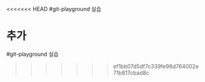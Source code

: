 <<<<<<< HEAD
#git-playground 실습

추가
=======
#git-playground 실습
>>>>>>> ef1bb07d5df7c339fe98d764002e71b817cbad8c
